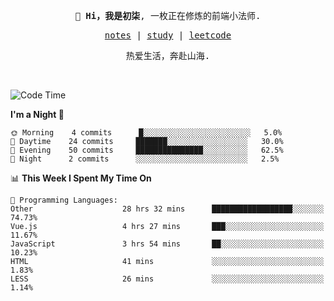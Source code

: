 <p align="center">
  <samp>
    <span><strong>👋 Hi，我是初柒</strong>,</span>
    <span>一枚正在修炼的前端小法师.</span>
  </samp>
</p>

<p align="center">
  <samp>
    <a href="https://www.wolai.com/dec-seven/wyPFvMTwAcD9muc6RMfThB">notes</a> |
    <a href="https://github.com/dec-seven/fe-study">study</a> |
    <a href="https://leetcode.cn/u/dec-seven/">leetcode</a>
  </samp>
</p>
<p align="center">
  <samp>
    <span>热爱生活，奔赴山海.</span>
  </samp>
</p>
<br>

<!--START_SECTION:waka-->
![Code Time](http://img.shields.io/badge/Code%20Time-209%20hrs%2053%20mins-blue)

**I'm a Night 🦉** 

```text
🌞 Morning    4 commits      █░░░░░░░░░░░░░░░░░░░░░░░░   5.0% 
🌆 Daytime    24 commits     ███████░░░░░░░░░░░░░░░░░░   30.0% 
🌃 Evening    50 commits     ███████████████░░░░░░░░░░   62.5% 
🌙 Night      2 commits      ░░░░░░░░░░░░░░░░░░░░░░░░░   2.5%

```


📊 **This Week I Spent My Time On** 

```text
💬 Programming Languages: 
Other                    28 hrs 32 mins      ██████████████████░░░░░░░   74.73% 
Vue.js                   4 hrs 27 mins       ███░░░░░░░░░░░░░░░░░░░░░░   11.67% 
JavaScript               3 hrs 54 mins       ██░░░░░░░░░░░░░░░░░░░░░░░   10.23% 
HTML                     41 mins             ░░░░░░░░░░░░░░░░░░░░░░░░░   1.83% 
LESS                     26 mins             ░░░░░░░░░░░░░░░░░░░░░░░░░   1.14%

```


<!--END_SECTION:waka-->

